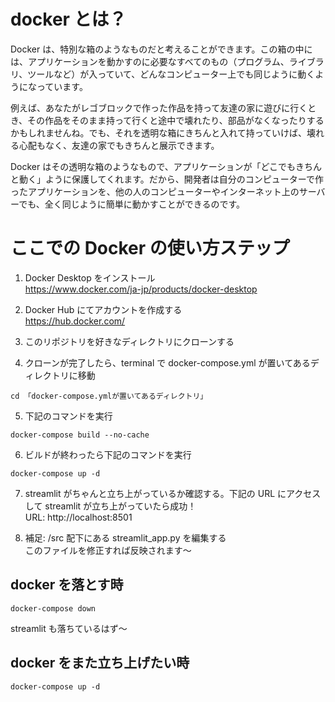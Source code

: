 # docker とは？

Docker は、特別な箱のようなものだと考えることができます。この箱の中には、アプリケーションを動かすのに必要なすべてのもの（プログラム、ライブラリ、ツールなど）が入っていて、どんなコンピューター上でも同じように動くようになっています。

例えば、あなたがレゴブロックで作った作品を持って友達の家に遊びに行くとき、その作品をそのまま持って行くと途中で壊れたり、部品がなくなったりするかもしれませんね。でも、それを透明な箱にきちんと入れて持っていけば、壊れる心配もなく、友達の家でもきちんと展示できます。

Docker はその透明な箱のようなもので、アプリケーションが「どこでもきちんと動く」ように保護してくれます。だから、開発者は自分のコンピューターで作ったアプリケーションを、他の人のコンピューターやインターネット上のサーバーでも、全く同じように簡単に動かすことができるのです。


# ここでの Docker の使い方ステップ

1. Docker Desktop をインストール  
   https://www.docker.com/ja-jp/products/docker-desktop

2. Docker Hub にてアカウントを作成する  
   https://hub.docker.com/

3. このリポジトリを好きなディレクトリにクローンする

4. クローンが完了したら、terminal で docker-compose.yml が置いてあるディレクトリに移動   
```
cd 「docker-compose.ymlが置いてあるディレクトリ」
```

5. 下記のコマンドを実行  
```
docker-compose build --no-cache
```

6. ビルドが終わったら下記のコマンドを実行  
```
docker-compose up -d
```

7. streamlit がちゃんと立ち上がっているか確認する。下記の URL にアクセスして streamlit が立ち上がっていたら成功！  
   URL: http://localhost:8501

8. 補足: /src 配下にある streamlit_app.py を編集する  
   このファイルを修正すれば反映されます〜

## docker を落とす時

```
docker-compose down
```

streamlit も落ちているはず〜

## docker をまた立ち上げたい時

```
docker-compose up -d
```
